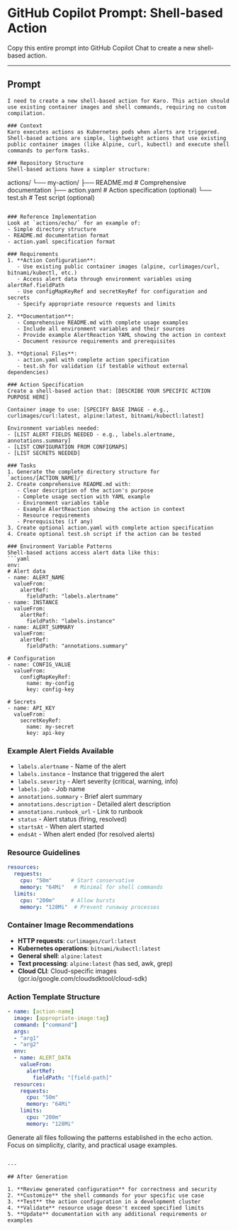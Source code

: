 # GitHub Copilot Prompt: Shell-based Action

Copy this entire prompt into GitHub Copilot Chat to create a new shell-based action.

---

## Prompt

```
I need to create a new shell-based action for Karo. This action should use existing container images and shell commands, requiring no custom compilation.

### Context
Karo executes actions as Kubernetes pods when alerts are triggered. Shell-based actions are simple, lightweight actions that use existing public container images (like Alpine, curl, kubectl) and execute shell commands to perform tasks.

### Repository Structure
Shell-based actions have a simpler structure:
```
actions/
└── my-action/
    ├── README.md          # Comprehensive documentation
    ├── action.yaml        # Action specification (optional)
    └── test.sh           # Test script (optional)
```

### Reference Implementation
Look at `actions/echo/` for an example of:
- Simple directory structure
- README.md documentation format
- action.yaml specification format

### Requirements
1. **Action Configuration**:
   - Use existing public container images (alpine, curlimages/curl, bitnami/kubectl, etc.)
   - Access alert data through environment variables using alertRef.fieldPath
   - Use configMapKeyRef and secretKeyRef for configuration and secrets
   - Specify appropriate resource requests and limits

2. **Documentation**:
   - Comprehensive README.md with complete usage examples
   - Include all environment variables and their sources
   - Provide example AlertReaction YAML showing the action in context
   - Document resource requirements and prerequisites

3. **Optional Files**:
   - action.yaml with complete action specification
   - test.sh for validation (if testable without external dependencies)

### Action Specification
Create a shell-based action that: [DESCRIBE YOUR SPECIFIC ACTION PURPOSE HERE]

Container image to use: [SPECIFY BASE IMAGE - e.g., curlimages/curl:latest, alpine:latest, bitnami/kubectl:latest]

Environment variables needed:
- [LIST ALERT FIELDS NEEDED - e.g., labels.alertname, annotations.summary]
- [LIST CONFIGURATION FROM CONFIGMAPS]
- [LIST SECRETS NEEDED]

### Tasks
1. Generate the complete directory structure for `actions/[ACTION_NAME]/`
2. Create comprehensive README.md with:
   - Clear description of the action's purpose
   - Complete usage section with YAML example
   - Environment variables table
   - Example AlertReaction showing the action in context
   - Resource requirements
   - Prerequisites (if any)
3. Create optional action.yaml with complete action specification
4. Create optional test.sh script if the action can be tested

### Environment Variable Patterns
Shell-based actions access alert data like this:
```yaml
env:
# Alert data
- name: ALERT_NAME
  valueFrom:
    alertRef:
      fieldPath: "labels.alertname"
- name: INSTANCE
  valueFrom:
    alertRef:
      fieldPath: "labels.instance"
- name: ALERT_SUMMARY
  valueFrom:
    alertRef:
      fieldPath: "annotations.summary"

# Configuration
- name: CONFIG_VALUE
  valueFrom:
    configMapKeyRef:
      name: my-config
      key: config-key

# Secrets
- name: API_KEY
  valueFrom:
    secretKeyRef:
      name: my-secret
      key: api-key
```

### Example Alert Fields Available
- `labels.alertname` - Name of the alert
- `labels.instance` - Instance that triggered the alert
- `labels.severity` - Alert severity (critical, warning, info)
- `labels.job` - Job name
- `annotations.summary` - Brief alert summary
- `annotations.description` - Detailed alert description
- `annotations.runbook_url` - Link to runbook
- `status` - Alert status (firing, resolved)
- `startsAt` - When alert started
- `endsAt` - When alert ended (for resolved alerts)

### Resource Guidelines
```yaml
resources:
  requests:
    cpu: "50m"      # Start conservative
    memory: "64Mi"   # Minimal for shell commands
  limits:
    cpu: "200m"     # Allow bursts
    memory: "128Mi"  # Prevent runaway processes
```

### Container Image Recommendations
- **HTTP requests**: `curlimages/curl:latest`
- **Kubernetes operations**: `bitnami/kubectl:latest`
- **General shell**: `alpine:latest`
- **Text processing**: `alpine:latest` (has sed, awk, grep)
- **Cloud CLI**: Cloud-specific images (gcr.io/google.com/cloudsdktool/cloud-sdk)

### Action Template Structure
```yaml
- name: [action-name]
  image: [appropriate-image:tag]
  command: ["command"]
  args:
  - "arg1"
  - "arg2"
  env:
  - name: ALERT_DATA
    valueFrom:
      alertRef:
        fieldPath: "[field-path]"
  resources:
    requests:
      cpu: "50m"
      memory: "64Mi"
    limits:
      cpu: "200m"
      memory: "128Mi"
```

Generate all files following the patterns established in the echo action. Focus on simplicity, clarity, and practical usage examples.
```

---

## After Generation

1. **Review generated configuration** for correctness and security
2. **Customize** the shell commands for your specific use case
3. **Test** the action configuration in a development cluster
4. **Validate** resource usage doesn't exceed specified limits
5. **Update** documentation with any additional requirements or examples